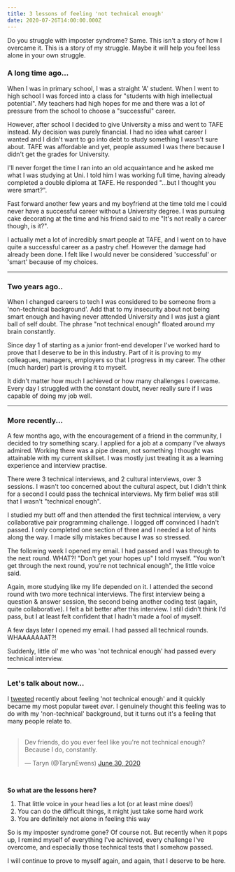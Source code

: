 ```yaml
---
title: 3 lessons of feeling 'not technical enough'
date: 2020-07-26T14:00:00.000Z
---
```


Do you struggle with imposter syndrome? Same. This isn't a story of how I overcame it. This is a story of my struggle. Maybe it will help you feel less alone in your own struggle.

### A long time ago...

When I was in primary school, I was a straight 'A' student. When I went to high school I was forced into a class for "students with high intellectual potential". My teachers had high hopes for me and there was a lot of pressure from the school to choose a "successful" career.

However, after school I decided to give University a miss and went to TAFE instead. My decision was purely financial. I had no idea what career I wanted and I didn't want to go into debt to study something I wasn't sure about. TAFE was affordable and yet, people assumed I was there because I didn't get the grades for University.

I'll never forget the time I ran into an old acquaintance and he asked me what I was studying at Uni. I told him I was working full time, having already completed a double diploma at TAFE. He responded "...but I thought you were smart?".

Fast forward another few years and my boyfriend at the time told me I could never have a successful career without a University degree. I was pursuing cake decorating at the time and his friend said to me "It's not really a career though, is it?".

I actually met a lot of incredibly smart people at TAFE, and I went on to have quite a successful career as a pastry chef. However the damage had already been done. I felt like I would never be considered 'successful' or 'smart' because of my choices.

---

### Two years ago..

When I changed careers to tech I was considered to be someone from a 'non-technical background'. Add that to my insecurity about not being smart enough and having never attended University and I was just a giant ball of self doubt. The phrase "not technical enough" floated around my brain constantly.

Since day 1 of starting as a junior front-end developer I've worked hard to prove that I deserve to be in this industry. Part of it is proving to my colleagues, managers, employers so that I progress in my career. The other (much harder) part is proving it to myself.

It didn't matter how much I achieved or how many challenges I overcame. Every day I struggled with the constant doubt, never really sure if I was capable of doing my job well.

---

### More recently...

A few months ago, with the encouragement of a friend in the community, I decided to try something scary. I applied for a job at a company I've always admired. Working there was a pipe dream, not something I thought was attainable with my current skillset. I was mostly just treating it as a learning experience and interview practise.

There were 3 technical interviews, and 2 cultural interviews, over 3 sessions. I wasn't too concerned about the cultural aspect, but I didn't think for a second I could pass the technical interviews. My firm belief was still that I wasn't "technical enough".

I studied my butt off and then attended the first technical interview, a very collaborative pair programming challenge. I logged off convinced I hadn't passed. I only completed one section of three and I needed a lot of hints along the way. I made silly mistakes because I was so stressed.

The following week I opened my email. I had passed and I was through to the next round. WHAT?! "Don't get your hopes up" I told myself. "You won't get through the next round, you're not technical enough", the little voice said.

Again, more studying like my life depended on it. I attended the second round with two more technical interviews. The first interview being a question & answer session, the second being another coding test (again, quite collaborative). I felt a bit better after this interview. I still didn't think I'd pass, but I at least felt confident that I hadn't made a fool of myself.

A few days later I opened my email. I had passed all technical rounds. WHAAAAAAAT?!

Suddenly, little ol' me who was 'not technical enough' had passed every technical interview.

---

### Let's talk about now...

I [tweeted](https://twitter.com/TarynEwens/status/1277812667420299264?s=20) recently about feeling 'not technical enough' and it quickly became my most popular tweet _ever_. I genuinely thought this feeling was to do with my 'non-technical' background, but it turns out it's a feeling that many people relate to.
</br></br>

<blockquote class="twitter-tweet"><p lang="en" dir="ltr">Dev friends, do you ever feel like you&#39;re not technical enough? Because I do, constantly.</p>&mdash; Taryn (@TarynEwens) <a href="https://twitter.com/TarynEwens/status/1277812667420299264?ref_src=twsrc%5Etfw">June 30, 2020</a></blockquote> <script async src="https://platform.twitter.com/widgets.js" charset="utf-8"></script>
</br>

**So what are the lessons here?**

1. That little voice in your head lies a lot (or at least mine does!)
2. You can do the difficult things, it might just take some hard work
3. You are definitely not alone in feeling this way

So is my imposter syndrome gone? Of course not. But recently when it pops up, I remind myself of everything I've achieved, every challenge I've overcome, and especially those technical tests that I somehow passed.

I will continue to prove to myself again, and again, that I deserve to be here.

